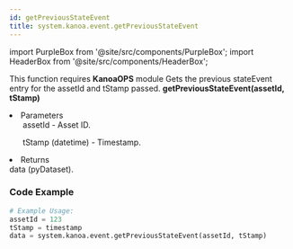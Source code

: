 ```yaml
---
id: getPreviousStateEvent
title: system.kanoa.event.getPreviousStateEvent
---
```


import PurpleBox from '@site/src/components/PurpleBox';
import HeaderBox from '@site/src/components/HeaderBox';

<PurpleBox>This function requires <b>KanoaOPS</b> module</PurpleBox>
<HeaderBox header="Description">
    Gets the previous stateEvent entry for the assetId and tStamp passed.
</HeaderBox>
<HeaderBox header="Syntax">
    <b>getPreviousStateEvent(assetId, tStamp)</b>
    <li>Parameters <br />
        <ul>assetId - Asset ID.</ul>
        <ul>tStamp (datetime) - Timestamp.</ul>
    </li>
    <li>Returns <br />
        data (pyDataset).
    </li>
</HeaderBox>

### Code Example

```python
# Example Usage:
assetId = 123
tStamp = timestamp
data = system.kanoa.event.getPreviousStateEvent(assetId, tStamp)


